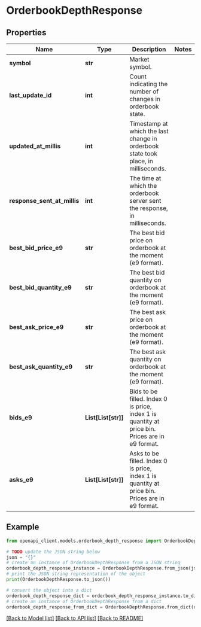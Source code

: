 # OrderbookDepthResponse


## Properties

Name | Type | Description | Notes
------------ | ------------- | ------------- | -------------
**symbol** | **str** | Market symbol. | 
**last_update_id** | **int** | Count indicating the number of changes in orderbook state. | 
**updated_at_millis** | **int** | Timestamp at which the last change in orderbook state took place, in milliseconds. | 
**response_sent_at_millis** | **int** | The time at which the orderbook server sent the response, in milliseconds. | 
**best_bid_price_e9** | **str** | The best bid price on orderbook at the moment (e9 format). | 
**best_bid_quantity_e9** | **str** | The best bid quantity on orderbook at the moment (e9 format). | 
**best_ask_price_e9** | **str** | The best ask price on orderbook at the moment (e9 format). | 
**best_ask_quantity_e9** | **str** | The best ask quantity on orderbook at the moment (e9 format). | 
**bids_e9** | **List[List[str]]** | Bids to be filled. Index 0 is price, index 1 is quantity at price bin. Prices are in e9 format. | 
**asks_e9** | **List[List[str]]** | Asks to be filled. Index 0 is price, index 1 is quantity at price bin. Prices are in e9 format. | 

## Example

```python
from openapi_client.models.orderbook_depth_response import OrderbookDepthResponse

# TODO update the JSON string below
json = "{}"
# create an instance of OrderbookDepthResponse from a JSON string
orderbook_depth_response_instance = OrderbookDepthResponse.from_json(json)
# print the JSON string representation of the object
print(OrderbookDepthResponse.to_json())

# convert the object into a dict
orderbook_depth_response_dict = orderbook_depth_response_instance.to_dict()
# create an instance of OrderbookDepthResponse from a dict
orderbook_depth_response_from_dict = OrderbookDepthResponse.from_dict(orderbook_depth_response_dict)
```
[[Back to Model list]](../README.md#documentation-for-models) [[Back to API list]](../README.md#documentation-for-api-endpoints) [[Back to README]](../README.md)


